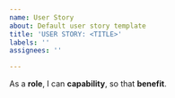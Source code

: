 ```yaml
---
name: User Story
about: Default user story template
title: 'USER STORY: <TITLE>'
labels: ''
assignees: ''

---
```


As a **role**, I can **capability**, so that **benefit**.
